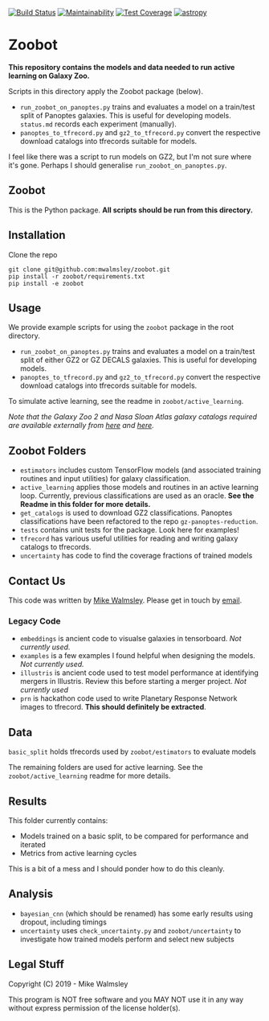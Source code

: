 



[![Build Status](https://travis-ci.org/RustyPanda/zoobot.svg?branch=master)](https://travis-ci.org/RustyPanda/zoobot)
[![Maintainability](https://api.codeclimate.com/v1/badges/dcd9b142609237a90574/maintainability)](https://codeclimate.com/github/RustyPanda/zoobot/maintainability)
[![Test Coverage](https://api.codeclimate.com/v1/badges/dcd9b142609237a90574/test_coverage)](https://codeclimate.com/github/RustyPanda/zoobot/test_coverage)
[![astropy](http://img.shields.io/badge/powered%20by-AstroPy-orange.svg?style=flat)](http://www.astropy.org/)

# Zoobot

**This repository contains the models and data needed to run active learning on Galaxy Zoo.**

Scripts in this directory apply the Zoobot package (below).

- `run_zoobot_on_panoptes.py` trains and evaluates a model on a train/test split of Panoptes galaxies. This is useful for developing models. `status.md` records each experiment (manually).
- `panoptes_to_tfrecord.py` and `gz2_to_tfrecord.py` convert the respective download catalogs into tfrecords suitable for models.

I feel like there was a script to run models on GZ2, but I'm not sure where it's gone. Perhaps I should generalise `run_zoobot_on_panoptes.py`.

## Zoobot

This is the Python package. **All scripts should be run from this directory.**

## Installation

Clone the repo

    git clone git@github.com:mwalmsley/zoobot.git
    pip install -r zoobot/requirements.txt
    pip install -e zoobot

## Usage

We provide example scripts for using the `zoobot` package in the root directory. 

- `run_zoobot_on_panoptes.py` trains and evaluates a model on a train/test split of either GZ2 or GZ DECALS galaxies. This is useful for developing models. 
- `panoptes_to_tfrecord.py` and `gz2_to_tfrecord.py` convert the respective download catalogs into tfrecords suitable for models.

To simulate active learning, see the readme in `zoobot/active_learning`.

*Note that the Galaxy Zoo 2 and Nasa Sloan Atlas galaxy catalogs required are available externally from [here](data.galaxyzoo.org) and [here](https://www.sdss.org/dr13/manga/manga-target-selection/nsa/).*

## Zoobot Folders
- `estimators` includes custom TensorFlow models (and associated training routines and input utilities) for galaxy classification. 
- `active_learning` applies those models and routines in an active learning loop. Currently, previous classifications are used as an oracle. **See the Readme in this folder for more details.**
- `get_catalogs` is used to download GZ2 classifications. Panoptes classifications have been refactored to the repo `gz-panoptes-reduction`.
- `tests` contains unit tests for the package. Look here for examples!
- `tfrecord` has various useful utilities for reading and writing galaxy catalogs to tfrecords.
- `uncertainty` has code to find the coverage fractions of trained models


## Contact Us

This code was written by [Mike Walmsley](walmsley.dev). Please get in touch by [email](mailto:mike.walmsley@physics.ox.ac.uk).

### Legacy Code
- `embeddings` is ancient code to visualse galaxies in tensorboard. *Not currently used.*
- `examples` is a few examples I found helpful when designing the models. *Not currently used.*
- `illustris` is ancient code used to test model performance at identifying mergers in Illustris. Review this before starting a merger project. *Not currently used*
- `prn` is hackathon code used to write Planetary Response Network images to tfrecord. **This should definitely be extracted**.

## Data

`basic_split` holds tfrecords used by `zoobot/estimators` to evaluate models

The remaining folders are used for active learning. See the `zoobot/active_learning` readme for more details.


## Results

This folder currently contains:
- Models trained on a basic split, to be compared for performance and iterated
- Metrics from active learning cycles

This is a bit of a mess and I should ponder how to do this cleanly.


## Analysis

- `bayesian_cnn` (which should be renamed) has some early results using dropout, including timings
- `uncertainty` uses `check_uncertainty.py` and `zoobot/uncertainty` to investigate how trained models perform and select new subjects


## Legal Stuff

Copyright (C) 2019 - Mike Walmsley

This program is NOT free software and you MAY NOT use it in any way without express permission of the license holder(s).